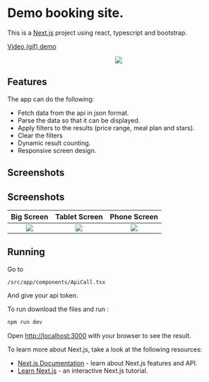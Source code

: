 # Demo booking site.



This is a [Next.js](https://nextjs.org/) project using react, typescript and bootstrap.

[Video (gif) demo](https://s13.gifyu.com/images/SCqCN.gif)

<p align="center">
<img src="https://s13.gifyu.com/images/SCqCN.gif"/>
</p>


## Features
The app can do the following:

- Fetch data from the api in json format.
- Parse the data so that it can be displayed.
- Apply filters to the results (price range, meal plan and stars).
- Clear the filters
- Dynamic result counting.
- Responsive screen design.

## Screenshots

## Screenshots



Big Screen             |  Tablet Screen            |  Phone Screen
:-------------------------:|:-------------------------:|:-------------------------:
![](https://github.com/5okin/WebGL-Scene/assets/70406237/8603fdb9-4e1f-47ff-aee7-35971186248a) | ![](https://github.com/5okin/WebGL-Scene/assets/70406237/f95487c7-b11d-4302-8e40-c78f8f5e4559) | ![](https://github.com/5okin/WebGL-Scene/assets/70406237/8b83755d-d7a2-4678-8d0c-633105776a23)

## Running

Go to 

```
/src/app/components/ApiCall.tsx
```
And give your api token.

To run download the files and run :

```bash
npm run dev
```

Open [http://localhost:3000](http://localhost:3000) with your browser to see the result.


To learn more about Next.js, take a look at the following resources:

- [Next.js Documentation](https://nextjs.org/docs) - learn about Next.js features and API.
- [Learn Next.js](https://nextjs.org/learn) - an interactive Next.js tutorial.

